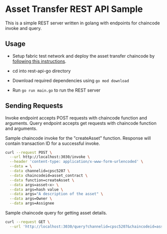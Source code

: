 # Asset Transfer REST API Sample

This is a simple REST server written in golang with endpoints for chaincode invoke and query.

  
## Usage

- Setup fabric test network and deploy the asset transfer chaincode by [following this instructions](https://hyperledger-fabric.readthedocs.io/en/release-2.4/test_network.html).

- cd into rest-api-go directory
- Download required dependencies using `go mod download`
- Run `go run main.go` to run the REST server

## Sending Requests

Invoke endpoint accepts POST requests with chaincode function and arguments. Query endpoint accepts get requests with chaincode function and arguments.

Sample chaincode invoke for the "createAsset" function. Response will contain transaction ID for a successful invoke.

``` sh
curl --request POST \
  --url http://localhost:3030/invoke \
  --header 'content-type: application/x-www-form-urlencoded' \
  --data = \
  --data channelid=cpsc5207 \
  --data chaincodeid=asset_contract \
  --data function=createAsset \
  --data args=asset<x> \
  --data args=hash value \
  --data args="A description of the asset" \
  --data args=Owner \
  --data args=Assignee
```
Sample chaincode query for getting asset details.

``` sh
curl --request GET \
  --url 'http://localhost:3030/query?channelid=cpsc5207&chaincodeid=asset_contract&function=ReadAsset&args=asset1' 
  ```
